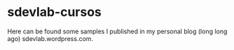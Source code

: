 # sdevlab-cursos

Here can be found some samples I published in my personal blog (long long ago) sdevlab.wordpress.com.
